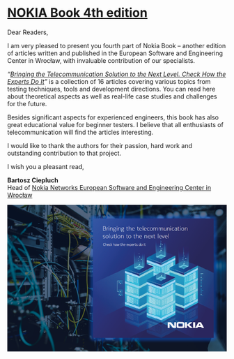
[NOKIA Book 4th edition](https://github.com/nokia-wroclaw/nokia-book/raw/master/04/NOKIA_Book_4th_Edition.pdf)
========================

Dear Readers,

I am very pleased to present you fourth part of Nokia Book – another edition
of articles written and published in the European Software and Engineering
Center in Wrocław, with invaluable contribution of our specialists.

*“[Bringing the Telecommunication Solution to the Next Level. Check How the Experts Do It](https://github.com/nokia-wroclaw/nokia-book/raw/master/04/NOKIA_Book_4th_Edition.pdf)”*
is a collection of 16 articles covering various topics from testing techniques, tools
and development directions. You can read here about theoretical aspects as well as
real-life case studies and challenges for the future.

Besides significant aspects for experienced engineers, this book has also great educational
value for beginner testers. I believe that all enthusiasts of telecommunication
will find the articles interesting.

I would like to thank the authors for their passion, hard work and outstanding contribution
to that project.

I wish you a pleasant read,

**Bartosz Ciepluch**  
Head of [Nokia Networks European Software and Engineering Center in Wrocław](http://nokiawroclaw.pl/)

![Titlepage](img/nb4.png)
